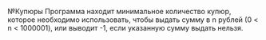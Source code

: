 №Купюры
Программа находит минимальное количество купюр, которое необходимо использовать, чтобы выдать сумму в n рублей (0 < n < 1000001), или
выводит -1, если указанную сумму выдать нельзя.
